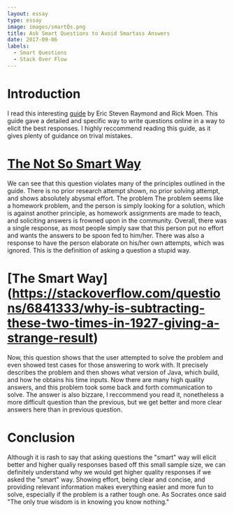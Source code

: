 ```yaml
---
layout: essay
type: essay
image: images/smartQs.png
title: Ask Smart Questions to Avoid Smartass Answers
date: 2017-09-06
labels:
  - Smart Questions
  - Stack Over Flow
---
```

# Introduction
I read this interesting [guide](http://www.catb.org/esr/faqs/smart-questions.html) by Eric Steven 
Raymond and Rick Moen. This guide gave a detailed and specific way to write questions online in a way 
to elicit the best responses. I highly reccommend reading this guide, as it gives plenty of guidance
on trival mistakes.

# [The Not So Smart Way](https://stackoverflow.com/questions/39498106/dynamically-add-nodes-in-a-jtree)
We can see that this question violates many of the principles outlined in the guide. There is no 
prior research attempt shown, no prior solving attempt, and shows absolutely abysmal effort. The problem 
The problem seems like a homework problem, and the person is simply looking for a solution, which is
against another principle, as homework assignments are made to teach, and soliciting answers is 
frowned upon in the community. Overall, there was a single response, as most people simply saw
that this person put no effort and wants the answers to be spoon fed to him/her. There was also a 
response to have the person elaborate on his/her own attempts, which was ignored. This is the definition
of asking a question a stupid way.

# [The Smart Way] (https://stackoverflow.com/questions/6841333/why-is-subtracting-these-two-times-in-1927-giving-a-strange-result)
Now, this question shows that the user attempted to solve the problem and even showed test cases for those
answering to work with. It precisely describes the problem and then shows what version of Java, which build,
and how he obtains his time inputs. Now there are many high quality answers, and this problem took some
back and forth communication to solve. The answer is also bizzare, I reccommend you read it, nonetheless
a more difficult question than the previous, but we get better and more clear answers here than in
previous question.

# Conclusion
Although it is rash to say that asking questions the "smart" way will elicit better and higher
qualiy responses based off this small sample size, we can definitely understand why we would get higher quality responses if we asked the "smart" way. Showing effort, being clear and concise, and 
providing relevant information makes everything easier and more fun to solve, especially if the
problem is a rather tough one. As Socrates once said "The only true wisdom is in knowing you know nothing."



